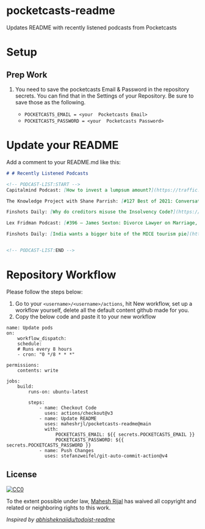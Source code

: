 # pocketcasts-readme
Updates README with recently listened podcasts from Pocketcasts

# Setup

## Prep Work

1. You need to save the pocketcasts Email & Password in the repository secrets. You can find that in the Settings of your Repository. Be sure to save those as the following.

    - `POCKETCASTS_EMAIL = <your  Pocketcasts Email>`
    - `POCKETCASTS_PASSWORD = <your  Pocketcasts Password>`

# Update your README

Add a comment to your README.md like this:

```markdown
# # Recently Listened Podcasts

<!-- PODCAST-LIST:START -->
Capitalmind Podcast: [How to invest a lumpsum amount?](https://traffic.libsyn.com/secure/capitalmind/CM_Podcast_EP_68_0816.mp3?dest-id=1084508)

The Knowledge Project with Shane Parrish: [#127 Best of 2021: Conversations of the Year](https://traffic.libsyn.com/secure/theknowledgeproject/Episode_127_-_Best_of_2021.mp3?dest-id=271299)

Finshots Daily: [Why do creditors misuse the Insolvency Code?](https://anchor.fm/s/37a76020/podcast/play/76319379/https%3A%2F%2Fd3ctxlq1ktw2nl.cloudfront.net%2Fstaging%2F2023-8-24%2Fb30d0670-91be-613a-61de-9ca4e710c100.mp3)

Lex Fridman Podcast: [#396 – James Sexton: Divorce Lawyer on Marriage, Relationships, Sex, Lies & Love](https://media.blubrry.com/takeituneasy/content.blubrry.com/takeituneasy/lex_ai_james_sexton.mp3)

Finshots Daily: [India wants a bigger bite of the MICE tourism pie](https://anchor.fm/s/37a76020/podcast/play/76219934/https%3A%2F%2Fd3ctxlq1ktw2nl.cloudfront.net%2Fstaging%2F2023-8-22%2Fd804103f-879b-5cc8-7f88-251ed61289de.mp3)


<!-- PODCAST-LIST:END -->
```

# Repository Workflow

Please follow the steps below:

1. Go to your `<username>/<username>/actions`, hit New workflow, set up a workflow yourself, delete all the default content github made for you.
2. Copy the below code and paste it to your new workflow


```
name: Update pods
on:
    workflow_dispatch:
    schedule:
    # Runs every 8 hours
    - cron: "0 */8 * * *"

permissions:
    contents: write

jobs:
    build:
        runs-on: ubuntu-latest

        steps:
            - name: Checkout Code
              uses: actions/checkout@v3
            - name: Update README
              uses: maheshrjl/pocketcasts-readme@main
              with:
                  POCKETCASTS_EMAIL: ${{ secrets.POCKETCASTS_EMAIL }}
                  POCKETCASTS_PASSWORD: ${{ secrets.POCKETCASTS_PASSWORD }}
            - name: Push Changes
              uses: stefanzweifel/git-auto-commit-action@v4
```


## License

[![CC0](https://licensebuttons.net/p/zero/1.0/88x31.png)](https://creativecommons.org/publicdomain/zero/1.0/)

To the extent possible under law, [Mahesh Rijal](https://maheshrjl.com/) has waived all copyright and related or neighboring rights to this work.

_Inspired by [abhisheknaiidu/todoist-readme](https://github.com/abhisheknaiidu/todoist-readme)_

